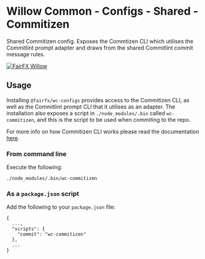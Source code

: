 # Willow Common - Configs - Shared - Commitizen

Shared Commitizen config. Exposes the Commtizen CLI which utilises the Commitlint prompt adapter and draws from the shared Commitlint commit message rules.

[![FairFX Willow](https://img.shields.io/badge/%20fairfx-willow-00AFCE.svg?style=for-the-badge)](https://github.com/FairFXGroup/willow-common)

## Usage

Installing `@fairfx/wc-configs` provides access to the Commitizen CLI, as well as the Commitlint prompt CLI that it utilises as an adapter.
The installation also exposes a script in `./node_modules/.bin` called `wc-commitizen`, and this is the script to be used when commiting to the repo.

For more info on how Commitizen CLI works please read the documentation [here](https://github.com/commitizen/cz-cli).

### From command line

Execute the following:

```
./node_modules/.bin/wc-commitizen
```

### As a `package.json` script

Add the following to your `package.json` file:

```
{
  ...,
  "scripts": {
    "commit": "wc-commitizen"
  },
  ...
}
```
